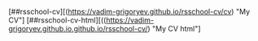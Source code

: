 [##rsschool-cv][(https://vadim-grigoryev.github.io/rsschool-cv/cv) "My CV"]
[##rsschool-cv-html][((https://vadim-grigoryev.github.io.github.io/rsschool-cv/) "My CV html"]
